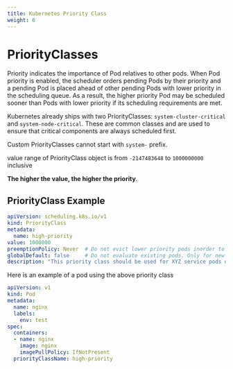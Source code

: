```yaml
---
title: Kubernetes Priority Class
weight: 6
---
```

# PriorityClasses

Priority indicates the importance of Pod relatives to other pods. When Pod priority is enabled, the scheduler orders pending Pods by their priority and a pending Pod is placed ahead of other pending Pods with lower priority in the scheduling queue. As a result, the higher priority Pod may be scheduled sooner than Pods with lower priority if its scheduling requirements are met.

Kubernetes already ships with two PriorityClasses: `system-cluster-critical` and `system-node-critical`. These are common classes and are used to ensure that critical components are always scheduled first.

Custom PriorityClasses cannot start with `system-` prefix.

value range of PriorityClass object is from `-2147483648` to `1000000000` inclusive

**The higher the value, the higher the priority**.

## PriorityClass Example

```yaml
apiVersion: scheduling.k8s.io/v1
kind: PriorityClass
metadata:
  name: high-priority
value: 1000000
preemptionPolicy: Never  # Do not evict lower priority pods inorder to schedule pods using this class
globalDefault: false     # Do not evaluate existing pods. Only for new pods
description: "This priority class should be used for XYZ service pods only."
```

Here is an example of a pod using the above priority class
```yaml
apiVersion: v1
kind: Pod
metadata:
  name: nginx
  labels:
    env: test
spec:
  containers:
  - name: nginx
    image: nginx
    imagePullPolicy: IfNotPresent
  priorityClassName: high-priority
```